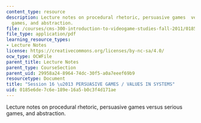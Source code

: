 ```yaml
---
content_type: resource
description: Lecture notes on procedural rhetoric, persuasive games  versus serious
  games, and abstraction.
file: /courses/cms-300-introduction-to-videogame-studies-fall-2011/0185e6de7c6e189e16a5b0c3f4d171ae_MITCMS_300F11_session_16.pdf
file_type: application/pdf
learning_resource_types:
- Lecture Notes
license: https://creativecommons.org/licenses/by-nc-sa/4.0/
ocw_type: OCWFile
parent_title: Lecture Notes
parent_type: CourseSection
parent_uid: 29958a24-8964-74dc-30f5-a0a7eeef69b9
resourcetype: Document
title: "Session 16 \u2013 PERSUASIVE GAMES / VALUES IN SYSTEMS"
uid: 0185e6de-7c6e-189e-16a5-b0c3f4d171ae
---
```

Lecture notes on procedural rhetoric, persuasive games  versus serious games, and abstraction.